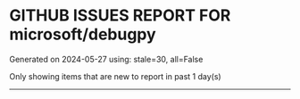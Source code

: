 
# GITHUB ISSUES REPORT FOR microsoft/debugpy


Generated on 2024-05-27 using: stale=30, all=False


Only showing items that are new to report in past 1 day(s)


---
